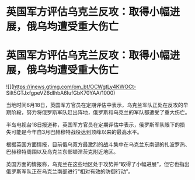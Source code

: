 # 英国军方评估乌克兰反攻：取得小幅进展，俄乌均遭受重大伤亡

# 英国军方评估乌克兰反攻：取得小幅进展，俄乌均遭受重大伤亡

![](https://inews.gtimg.com/om_bt/OCWgtLy4KWOCt-
SiIt5GTJxfgpeVZ6dIhbA6IufGbK70YAA/1000)

当地时间6月18日，英国军方官员在定期评估中表示，乌克兰军队正处在反攻的早期阶段，努力将俄罗斯军队赶出阵地，俄罗斯和乌克兰的军队都遭受了重大伤亡。

半岛电视台18日报道称，英国军方官员在定期评估中表示，俄罗斯军队眼下的损失可能是今年自3月巴赫穆特战役达到顶峰以来的最高水平。

根据英国方面情报，目前俄乌双方最激烈的战斗集中在乌克兰东南部的扎波罗热、巴赫穆特周围以及乌克兰东部顿涅茨克附近地区。

英国方面的情报称，乌克兰在这些地区处于攻势并“取得了小幅进展”，但它也指出俄罗斯军队正在乌克兰南部进行“相对有效的防御行动”。


